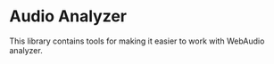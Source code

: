# Audio Analyzer

This library contains tools for making it easier to work with WebAudio analyzer.

